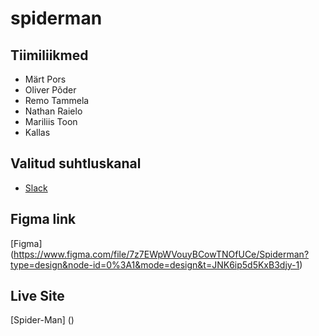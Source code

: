 # spiderman

## Tiimiliikmed

- Märt Pors
- Oliver Põder
- Remo Tammela
- Nathan Raielo
- Mariliis Toon
- Kallas

## Valitud suhtluskanal
- [Slack](https://slack.com/)

## Figma link

[Figma] (https://www.figma.com/file/7z7EWpWVouyBCowTNOfUCe/Spiderman?type=design&node-id=0%3A1&mode=design&t=JNK6ip5d5KxB3djy-1)

## Live Site 

[Spider-Man] ()
